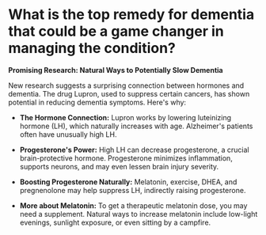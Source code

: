 # What is the top remedy for dementia that could be a game changer in managing the condition?

**Promising Research: Natural Ways to Potentially Slow Dementia**

New research suggests a surprising connection between hormones and dementia. The drug Lupron, used to suppress certain cancers, has shown potential in reducing dementia symptoms. Here's why:

- **The Hormone Connection:** Lupron works by lowering luteinizing hormone (LH), which naturally increases with age. Alzheimer's patients often have unusually high LH.

- **Progesterone's Power:** High LH can decrease progesterone, a crucial brain-protective hormone. Progesterone minimizes inflammation, supports neurons, and may even lessen brain injury severity.

- **Boosting Progesterone Naturally:** Melatonin, exercise, DHEA, and pregnenolone may help suppress LH, indirectly raising progesterone.

- **More about Melatonin:** To get a therapeutic melatonin dose, you may need a supplement. Natural ways to increase melatonin include low-light evenings, sunlight exposure, or even sitting by a campfire.